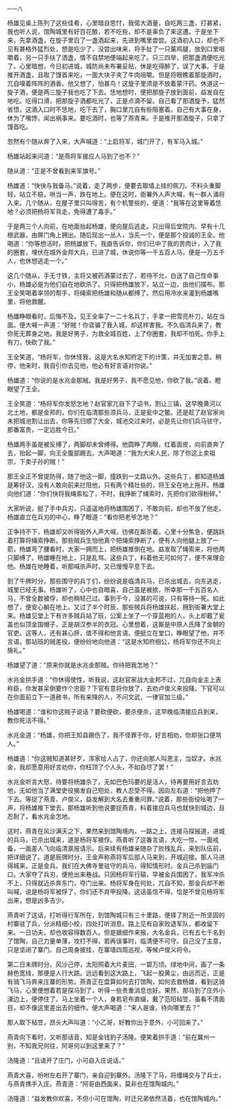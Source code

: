     一一八 

   杨雄见桌上陈列了这些佳肴，心里暗自思忖，我偌大酒量，自吃两三盏，打甚紧，我也听人说，馆陶城里有好百花酿，若不吃些，却不是辜负了来这遭。于是坐下来，先拿酒盏，在旋子里舀了一盏酒起来，先进到嘴里尝尝。这酒初入口，却也不见有甚格外猛烈处，想是吃少了，没尝出味来，将手扯了一只薰鸡腿，放到口里咀嚼着，另一只手扶了洒盏，情不自禁地便端起来吃了。只三四举，把那盏酒便吃光了。心里暗想，今日初进城，城防尚未布署妥贴，休是吃得醉了，误了大事。于是推开酒盏，且取了馒首来吃，一面大块子夹了牛肉咀嚼。但是将眼瞧着那旋酒时，兀自嗅着阵阵的酒香。他又想了，怕甚鸟！这旋子里须是不放着蒙汗药。休道这一旋子酒，便是两三旋子我也吃了下去。恁地想时，便把那旋子放到面前，益发自在地吃。吃得口滑，把那旋子酒都吃光了，正是点滴不留。自己看了那酒旋予，猛然省悟，这酒入口时不恁地，吃下去了，胸口里兀自有些阻塞着。自己有大事在身，休为了嘴馋，闻出祸事来。要吃酒时，也等了燕青来。于是推开那酒旋子，只拿了馒首吃。

   忽然有个随从奔了入来，大声喊道：“上启将军，城门开了，有军马入城。”

   杨雄站起来问道：“是燕将军接应人马到了也不？”

   随从道：“正是不曾看到来军旗号。”

   杨雄道：“快快与我备马。”说着，走了两步，便要去取墙上挂的佩刀。不料头重脚轻，站立不稳，哄当一声，跌在地上。便在这时，衙署外人声大喊，有一群人涌将入来。几个随从，在屋子里只叫得苦，有个机警些的，便道：“我等在这里等着恁地？必须把杨将军背走，免得遭了毒手。”

   于是两三个人向前，在地面抬起杨雄，便向屋后逃走。只出得后堂院内、早有十几根武器，由屏门角上拥出。随后现出一丛人，当先一个，便是那个投诚的王全。他喝道：“你等想活时，把杨雄放下。我直告诉你，你们已中了我的苦肉计，入了我的圈套，埋伏在城外金邦大兵，已进了城，休说你等一千五百人马，便是一万五千人，也休想逃走一个。”

   这几个随从，手无寸铁，主将又被药酒蒙过去了，若待不允，白送了自己性命事小，杨雄必是为他们自在地砍杀了。只得把杨雄放下，站立一边，由他们摆布。那王全笑喝着率领的帮手，将绳索把杨雄和随从都缚了。然后用冷水来灌到杨雄嘴里，将他救醒。

   杨雄睁眼看时，后悔不及。见王全率了一二十名兵丁，手拿一把雪亮朴刀，站在当面。便大喊一声道：“好贼！你诓骗了我入城，却这样害我。不久临清兵来了，教你死无葬身之地。我是好男子，为救全城百姓，上了你圈套，我却不怕死。你手上有刀，快砍了我。”

   王全笑道，“杨将军，你休怪我，这是大名水知府定下的计策，并无加害之意。稍停，他来时，我自引你去见他，他必有好言语对你说。”

   杨雄道：“你说的是水兆金那贼。我是好男子，我不愿见他，你砍了我。”说着。瞪眼望了王全。

   王全笑道：“杨将军你发怒怎地？赵官家兀自下了诏书，割让三镇，这早晚黄河以北土地，都是金邦的，你们在临清那些须兵马，正是瓮中之鳖。还是趁了赵官家尚未把城池割让出去，你等先归顺了大金，城池交过来时，必是先让你们兵马驻守，那番富贵，一定远胜今日。”

   杨雄两手虽是被反缚了，两脚却未曾缚得。他圆睁了两眼，红着面皮，向前直奔了去，抬起一脚，向王全腹部踢去。大声喝道：“我为大宋人民，除了你这上卖祖宗，下卖子孙的贼！”

   那王全正不曾提防得，随了他这一脚，撞跌到一丈路以外。这些兵丁，都知道杨雄是筹好汉，没有人敢向前来拦阻他，只有两个精壮些的，将王全在地上拖开。杨雄向他们道：“你们快将我绳索松了，不时，我挣断了绳索时，先把你们砍得粉碎。”

   大家听说，挺了手中兵刃，只遥遥地将杨雄围困了，不敢向前，却也不放了他走。杨雄直立在兵刃的中心，睁了眼道：“看你把老爷怎地？”

   正争持不下，杨雄却又听得衙外人声大喊，彷佛在厮杀着。心里十分焦急，便跳跃着打算将绳索挣断。那些贼兵生怕他真个把绳索挣断了，便有人向他腿上放了一箭，杨雄弯了腰看时，大家一拥而上，把杨雄推倒在地。益发取了绳索来，将他两只脚缚了。杨雄睡在地上，只是乱骂。这些兵丁，料着他无可如何了，便不来理会他。杨雄在地睡着，听那喊杀声时，又已慢慢平息下去。

   到了午牌时分，那些围守的兵丁们，纷纷说是临清兵马，已杀出城去，向东逃走，城里已经无事。杨雄听了，心中也自暗喜，自己虽是被掳，所幸那一千五百名人马，不曾全数被俘，却也稍轻己过。事到于今，没甚的可说，只有等待一死。如此想了，便安心躺在地上。又过了半个时辰，那些贼兵将杨雄扶起，拥到衙署大堂上来。杨雄见堂上下有许多贼兵站了班，公案上坐了一个穿蓝袍的人，头上却戴了瓮盖也似顶金国帽子，正是胡汉参半的衣冠。心里想着，这厮是中原人氏降了金朝的官吏。这等人，还有甚心肝，值不得和他言语。便挺立在堂口，睁眼望了他，并不言语。那站班的贼差役，便纷纷地向他道：“这是水知府相公，杨将军你还不向上施礼。”

   杨雄望了道：“原来你就是水兆金那贼。你待把我怎地？”

   水兆金拱手道：“你休得使性，听我说，这赵官家战大金邦不过，兀自向金主上表称臣，你发甚呆倒要作个忠臣？下官有意将你放了，去劝卢俊义来投降。下官可以在你面前立下一道赦书，所有来降的人，不问文武，一律官加三级。”

   杨雄喝道：“谁和你这贼子说话？要砍便砍，要杀便杀，这早晚临清接应兵到来，教你死活不得。”

   水兆金道：“杨雄，你把王知县踢伤了，我不怪罪于你，好言相劝，你却张口便骂人。”

   杨雄道：“你这贼知道甚好歹，浑家给人占了，你还向那人叫恩主，当奴才。水兆金，我却愿意用好言劝你，你枉顶了个人头，不如自尽了罢！”

   水兆金听言大怒，待要将杨雄杀了，无如巴色玛要的是活人，待再要用好言去劝他，无如他当了满堂吏役揭发自己短处，教人忍受不得。因向左右道：“把他押了下去。等捉了燕青、卢俊义，益发解到大名去重重问罪。”说着，那些衙役吆喝了一声，将杨雄推下堂去。那杨雄听到他说要捉燕青，料着接应兵马也就快到城边，且忍耐了，看水兆金怎地。

   这时，燕青在风沙满天之下，果然来到馆陶境内，一路之上，连接马探报道，进城的兵马，已杀出城来，道是杨将军被俘。燕青听了这番言语，大吃一惊，一面戒备，一面差人飞向临清禀报请示。后来续有杨雄亲随杂了败残乱兵，来到队伍前，把详细说了。道是辰牌时分，王金声称燕将军后部人马来到，开城迎接。那人马进得城来，正是金兵。我们在大佛寺里驻守的兵马，得知情形时，金兵己杀到庙门口。大家夺了兵刃，便抢出来巷战。只因杨将军行辕，早被金兵围困了，我军冲杀不上，只得就近杀奔东门，夺门出来。杨将军身在何处，兀自不知，那金兵却不断叫喊，说是杨将军被俘了，你们还不弃甲投降。这话虽信不得，恰是不曾见杨将军出来，想是凶多吉少。

   燕青听了这话，打听得行军所在，到馆陶城只有三十里路，便择了附近一所坚固的村寨驻了兵，分派精细小校，四处打听消息。路上见有自家败退军队，都收留下来。一日功夫，却也收容得数百人。但是据细作来报，大名金兵，已有五七千名到了馆陶，自己力量单薄，攻打不得，若再误事时，临清便不可守。自己没了主意，只是坚闭了寨门。自己周身披挂，在寨墙四周巡视，等候卢俊义将令。

   第二日未牌时分，风沙己停，太阳照着大片麦田，一碧万顷。绿地中间，画了一条赫色宽线，那便是人行大路。远远看到这大路上，飞起一股黄尘，由远而近，正是有骑飞马奔来庄寨的形势。燕青正在盘算如何去打馆陶，如何去救杨雄，看到这骑飞马，心里便想着若是探马到了，听得一些贵重消息也好。果然，那马到了庄外小濠边上，便停住了。马上坐着一个人，身若皂布直缀，戴了范阳毡笠，虽看不清面目，却不像这里差出去的细作。便大声喝道：“来人是谁，待向哪里去？”

   那人取下毡笠，昂头大声叫道：“小乙哥，好教你出于意外，小可回来了。”

   燕青向下看时，又听那话音，知是金钱豹子汤隆。便笑着拱手道：“前在冀州一别，不知我兄何往，阿哥何以到这里来了？”

   汤隆道：“且请开了庄门，小可自入庄说话。”

   燕青大喜，吩咐左右开了寨门，亲自迎到寨外。汤隆下了马，将缰绳交与了兵士，与燕青携手入庄。燕青道：“阿哥由西面来，莫非也在馆陶城内。”

   汤隆道：“益发教你欢喜，不但小可在馆陶，时迁兄弟依然活着，也在馆陶城内。”

